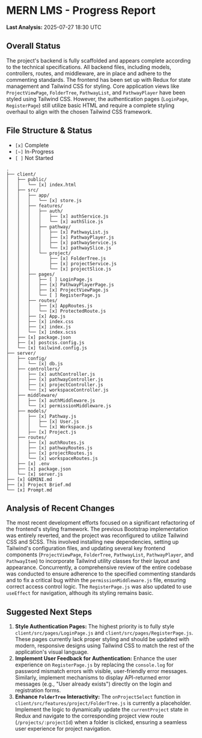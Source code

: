 # MERN LMS - Progress Report

**Last Analysis:** 2025-07-27 18:30 UTC

## Overall Status
The project's backend is fully scaffolded and appears complete according to the technical specifications. All backend files, including models, controllers, routes, and middleware, are in place and adhere to the commenting standards. The frontend has been set up with Redux for state management and Tailwind CSS for styling. Core application views like `ProjectViewPage`, `FolderTree`, `PathwayList`, and `PathwayPlayer` have been styled using Tailwind CSS. However, the authentication pages (`LoginPage`, `RegisterPage`) still utilize basic HTML and require a complete styling overhaul to align with the chosen Tailwind CSS framework.

## File Structure & Status
*   `[x]` Complete
*   `[~]` In-Progress
*   `[ ]` Not Started

```
.
├── client/
│   ├── public/
│   │   └── [x] index.html
│   ├── src/
│   │   ├── app/
│   │   │   └── [x] store.js
│   │   ├── features/
│   │   │   ├── auth/
│   │   │   │   ├── [x] authService.js
│   │   │   │   └── [x] authSlice.js
│   │   │   ├── pathway/
│   │   │   │   ├── [x] PathwayList.js
│   │   │   │   ├── [x] PathwayPlayer.js
│   │   │   │   ├── [x] pathwayService.js
│   │   │   │   └── [x] pathwaySlice.js
│   │   │   └── project/
│   │   │       ├── [x] FolderTree.js
│   │   │       ├── [x] projectService.js
│   │   │       └── [x] projectSlice.js
│   │   ├── pages/
│   │   │   ├── [ ] LoginPage.js
│   │   │   ├── [x] PathwayPlayerPage.js
│   │   │   ├── [x] ProjectViewPage.js
│   │   │   └── [ ] RegisterPage.js
│   │   ├── routes/
│   │   │   ├── [x] AppRoutes.js
│   │   │   └── [x] ProtectedRoute.js
│   │   ├── [x] App.js
│   │   ├── [x] index.css
│   │   ├── [x] index.js
│   │   └── [x] index.scss
│   ├── [x] package.json
│   ├── [x] postcss.config.js
│   └── [x] tailwind.config.js
├── server/
│   ├── config/
│   │   └── [x] db.js
│   ├── controllers/
│   │   ├── [x] authController.js
│   │   ├── [x] pathwayController.js
│   │   ├── [x] projectController.js
│   │   └── [x] workspaceController.js
│   ├── middleware/
│   │   ├── [x] authMiddleware.js
│   │   └── [x] permissionMiddleware.js
│   ├── models/
│   │   ├── [x] Pathway.js
│   │   │   ├── [x] User.js
│   │   │   └── [x] Workspace.js
│   │   ├── [x] Project.js
│   ├── routes/
│   │   ├── [x] authRoutes.js
│   │   ├── [x] pathwayRoutes.js
│   │   ├── [x] projectRoutes.js
│   │   └── [x] workspaceRoutes.js
│   ├── [x] .env
│   ├── [x] package.json
│   └── [x] server.js
├── [x] GEMINI.md
├── [x] Project Brief.md
└── [x] Prompt.md
```

## Analysis of Recent Changes
The most recent development efforts focused on a significant refactoring of the frontend's styling framework. The previous Bootstrap implementation was entirely reverted, and the project was reconfigured to utilize Tailwind CSS and SCSS. This involved installing new dependencies, setting up Tailwind's configuration files, and updating several key frontend components (`ProjectViewPage`, `FolderTree`, `PathwayList`, `PathwayPlayer`, and `PathwayItem`) to incorporate Tailwind utility classes for their layout and appearance. Concurrently, a comprehensive review of the entire codebase was conducted to ensure adherence to the specified commenting standards and to fix a critical bug within the `permissionMiddleware.js` file, ensuring correct access control logic. The `RegisterPage.js` was also updated to use `useEffect` for navigation, although its styling remains basic.

## Suggested Next Steps
1.  **Style Authentication Pages:** The highest priority is to fully style `client/src/pages/LoginPage.js` and `client/src/pages/RegisterPage.js`. These pages currently lack proper styling and should be updated with modern, responsive designs using Tailwind CSS to match the rest of the application's visual language.
2.  **Implement User Feedback for Authentication:** Enhance the user experience on `RegisterPage.js` by replacing the `console.log` for password mismatch errors with visible, user-friendly error messages. Similarly, implement mechanisms to display API-returned error messages (e.g., "User already exists") directly on the login and registration forms.
3.  **Enhance `FolderTree` Interactivity:** The `onProjectSelect` function in `client/src/features/project/FolderTree.js` is currently a placeholder. Implement the logic to dynamically update the `currentProject` state in Redux and navigate to the corresponding project view route (`/projects/:projectId`) when a folder is clicked, ensuring a seamless user experience for project navigation.

